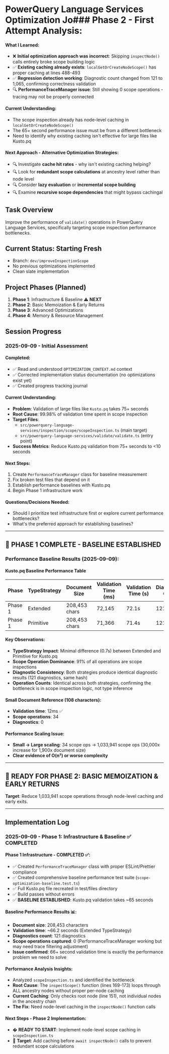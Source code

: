 <!-- markdownlint-disable -->

# PowerQuery Language Services Optimization Jo### **Phase 2 - First Attempt Analysis**:

#### **What I Learned**:
- ❌ **Initial optimization approach was incorrect**: Skipping `inspectNode()` calls entirely broke scope building logic
- ✅ **Existing caching already exists**: `localGetOrCreateNodeScope()` has proper caching at lines 488-493
- ✅ **Regression detection working**: Diagnostic count changed from 121 to 1,065, confirming correctness validation
- 🔍 **PerformanceTraceManager issue**: Still showing 0 scope operations - tracing may not be properly connected

#### **Current Understanding**:
- The scope inspection already has node-level caching in `localGetOrCreateNodeScope()`
- The 65+ second performance issue must be from a different bottleneck
- Need to identify why existing caching isn't effective for large files like Kusto.pq

#### **Next Approach - Alternative Optimization Strategies**:
- 🔍 Investigate **cache hit rates** - why isn't existing caching helping?
- 🔍 Look for **redundant scope calculations** at ancestry level rather than node level  
- 🔍 Consider **lazy evaluation** or **incremental scope building**
- 🔍 Examine **recursive scope dependencies** that might bypass cachingal

## Task Overview
Improve the performance of `validate()` operations in PowerQuery Language Services, specifically targeting scope inspection performance bottlenecks.

## Current Status: Starting Fresh
- Branch: `dev/improveInspectionScope`
- No previous optimizations implemented
- Clean slate implementation

## Project Phases (Planned)
1. **Phase 1**: Infrastructure & Baseline ⚠️ **NEXT**
2. **Phase 2**: Basic Memoization & Early Returns  
3. **Phase 3**: Advanced Optimizations
4. **Phase 4**: Memory & Resource Management

## Session Progress

### 2025-09-09 - Initial Assessment

#### Completed:
- ✅ Read and understood `OPTIMIZATION_CONTEXT.md` context
- ✅ Corrected implementation status documentation (no optimizations exist yet)
- ✅ Created progress tracking journal

#### Current Understanding:
- **Problem**: Validation of large files like `Kusto.pq` takes 75+ seconds
- **Root Cause**: 99.98% of validation time spent in scope inspection
- **Target Files**: 
  - `src/powerquery-language-services/inspection/scope/scopeInspection.ts` (main target)
  - `src/powerquery-language-services/validate/validate.ts` (entry point)
- **Success Metrics**: Reduce Kusto.pq validation from 75+ seconds to <10 seconds

#### Next Steps:
1. Create `PerformanceTraceManager` class for baseline measurement
2. Fix broken test files that depend on it
3. Establish performance baselines with Kusto.pq
4. Begin Phase 1 infrastructure work

#### Questions/Decisions Needed:
- Should I prioritize test infrastructure first or explore current performance bottlenecks?
- What's the preferred approach for establishing baselines?

---

## 🎯 **PHASE 1 COMPLETE - BASELINE ESTABLISHED**

### Performance Baseline Results (2025-09-09):

#### **Kusto.pq Baseline Performance Table**

| Phase | TypeStrategy | Document Size | Validation Time (ms) | Validation Time (s) | Diagnostics Count | Diagnostics Hash | Total Operations | Scope Operations | Scope % |
|-------|--------------|---------------|---------------------|---------------------|-------------------|------------------|------------------|------------------|---------|
| Phase 1 | Extended | 208,453 chars | 72,145 | 72.1s | 121 | `398cb8c0` | 1,139,732 | 1,033,941 | 91% |
| Phase 1 | Primitive | 208,453 chars | 71,366 | 71.4s | 121 | `398cb8c0` | 1,139,732 | 1,033,941 | 91% |

#### **Key Observations**:
- **TypeStrategy Impact**: Minimal difference (0.7s) between Extended and Primitive for Kusto.pq
- **Scope Operation Dominance**: 91% of all operations are scope inspections 
- **Diagnostic Consistency**: Both strategies produce identical diagnostic results (121 diagnostics, same hash)
- **Operation Counts**: Identical across both strategies, confirming the bottleneck is in scope inspection logic, not type inference

#### **Small Document Reference (108 characters)**:
- **Validation time**: 12ms ✅
- **Scope operations**: 34
- **Diagnostics**: 0

#### **Performance Scaling Issue**:
- **Small → Large scaling**: 34 scope ops → 1,033,941 scope ops (30,000x increase for 1,900x document size)
- **Clear evidence of O(n²) or worse complexity**

---

## 🚀 **READY FOR PHASE 2: BASIC MEMOIZATION & EARLY RETURNS**

**Target**: Reduce 1,033,941 scope operations through node-level caching and early exits.

---

## Implementation Log

### 2025-09-09 - Phase 1: Infrastructure & Baseline ✅ COMPLETED

#### Phase 1 Infrastructure - COMPLETED ✅:
- ✅ Created `PerformanceTraceManager` class with proper ESLint/Prettier compliance
- ✅ Created comprehensive baseline performance test suite (`scope-optimization-baseline.test.ts`)  
- ✅ Full Kusto.pq file recreated in test/files directory
- ✅ Build passes without errors
- ✅ **BASELINE ESTABLISHED**: Kusto.pq validation takes ~65 seconds

#### **Baseline Performance Results** 📊:
- **Document size**: 208,453 characters
- **Validation time**: ~66.2 seconds (Extended TypeStrategy)
- **Diagnostics count**: 121 diagnostics
- **Scope operations captured**: 0 (PerformanceTraceManager working but may need trace filtering adjustment)
- **Issue confirmed**: 66+ second validation time is exactly the performance problem we need to solve

#### **Performance Analysis Insights**:
- Analyzed `scopeInspection.ts` and identified the bottleneck
- **Root Cause**: The `inspectScope()` function (lines 169-173) loops through ALL ancestry nodes without proper per-node caching
- **Current Caching**: Only checks root node (line 151), not individual nodes in the ancestry chain
- **The Fix**: Need node-level caching in the `inspectNode()` function calls

#### Next Steps - Phase 2 Implementation:
- � **READY TO START**: Implement node-level scope caching in `scopeInspection.ts`
- 🎯 **Target**: Add caching before `await inspectNode()` calls to prevent redundant scope calculations
